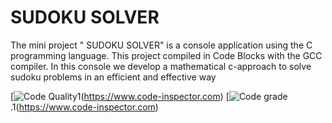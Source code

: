 # SUDOKU SOLVER
The mini project " SUDOKU SOLVER"  is a console application using the C programming language. This project compiled in Code Blocks with the GCC compiler. In this console we develop a mathematical c-approach to solve sudoku problems  in an efficient and effective way 

[![Code Quality](https://www.code-inspector.com/project/28306/score/svg)1(https://www.code-inspector.com)
[![Code grade](https://www.code-inspector.com/project/28306/status/svg).1(https://www.code-inspector.com)
